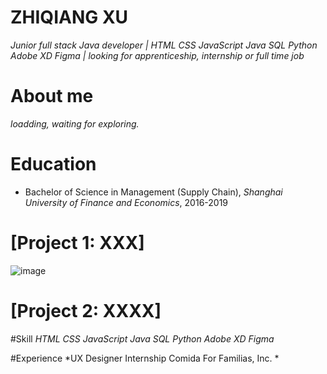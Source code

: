 # ZHIQIANG XU
*Junior full stack Java developer | HTML CSS JavaScript Java SQL Python Adobe XD Figma | looking for apprenticeship, internship or full time job*

# About me
*loadding, waiting for exploring.*

# Education
* Bachelor of Science in Management  (Supply Chain), *Shanghai University of Finance and Economics*, 2016-2019

# [Project 1: XXX]
![image](https://user-images.githubusercontent.com/88047590/130704352-79cd22e7-1073-47a0-9f9a-0d59be0e493a.png)




# [Project 2: XXXX]


#Skill 
*HTML CSS JavaScript Java SQL Python Adobe XD Figma*

#Experience 
*UX Designer Internship Comida For Familias, Inc. *
